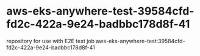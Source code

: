 # aws-eks-anywhere-test-39584cfd-fd2c-422a-9e24-badbbc178d8f-41
repository for use with E2E test job aws-eks-anywhere-test:39584cfd-fd2c-422a-9e24-badbbc178d8f-41

